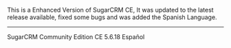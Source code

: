 This is a Enhanced Version of SugarCRM CE, It was updated to the latest release available, fixed some bugs and was added the Spanish Language.

--------------------------------------------

SugarCRM Community Edition CE 5.6.18 Español

